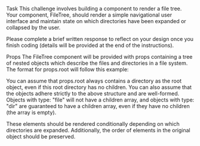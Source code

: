 
Task
This challenge involves building a component to render a file tree. Your component, FileTree, should render a simple navigational user interface and maintain state on which directories have been expanded or collapsed by the user.

Please complete a brief written response to reflect on your design once you finish coding (details will be provided at the end of the instructions).

Props
The FileTree component will be provided with props containing a tree of nested objects which describe the files and directories in a file system. The format for props.root will follow this example:


You can assume that props.root always contains a directory as the root object, even if this root directory has no children. You can also assume that the objects adhere strictly to the above structure and are well-formed. Objects with type: "file" will not have a children array, and objects with type: "dir" are guaranteed to have a children array, even if they have no children (the array is empty).

These elements should be rendered conditionally depending on which directories are expanded. Additionally, the order of elements in the original object should be preserved.
